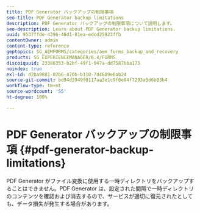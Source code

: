 ```yaml
---
title: PDF Generator バックアップの制限事項
seo-title: PDF Generator backup limitations
description: PDF Generator バックアップの制限事項について説明します。
seo-description: Learn about PDF Generator backup limitations.
uuid: 9537ffde-4396-46d1-81ea-edcd25923ffb
contentOwner: admin
content-type: reference
geptopics: SG_AEMFORMS/categories/aem_forms_backup_and_recovery
products: SG_EXPERIENCEMANAGER/6.4/FORMS
discoiquuid: 23386353-b2bf-49f1-947a-dd7587bba175
noindex: true
exl-id: d2ba9881-02b6-470b-b110-7d4609e6ab24
source-git-commit: bd94d3949f0117aa3e1c9f0e84f7293a5d6b03b4
workflow-type: tm+mt
source-wordcount: '55'
ht-degree: 100%

---
```


# PDF Generator バックアップの制限事項 {#pdf-generator-backup-limitations}

PDF Generator がファイル変換に使用する一時ディレクトリをバックアップすることはできません。PDF Generator は、設定された間隔で一時ディレクトリのコンテンツを確認および消去するので、サービスが適切に復元されたとしても、データ損失が発生する場合があります。
